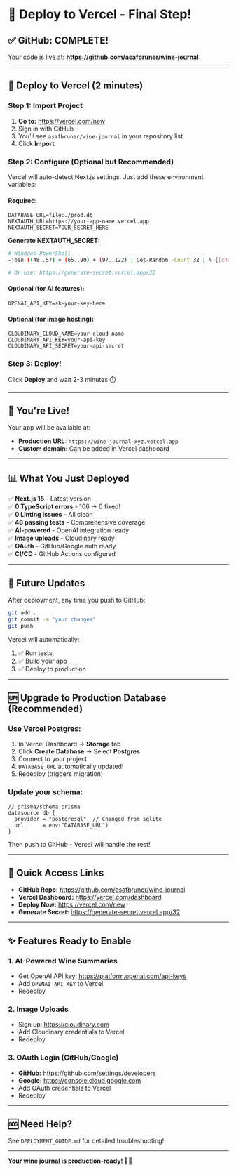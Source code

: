 # 🚀 Deploy to Vercel - Final Step!

## ✅ GitHub: COMPLETE!

Your code is live at: **https://github.com/asafbruner/wine-journal**

---

## 🚀 Deploy to Vercel (2 minutes)

### Step 1: Import Project
1. **Go to:** https://vercel.com/new
2. Sign in with GitHub
3. You'll see `asafbruner/wine-journal` in your repository list
4. Click **Import**

### Step 2: Configure (Optional but Recommended)

Vercel will auto-detect Next.js settings. Just add these environment variables:

#### Required:
```env
DATABASE_URL=file:./prod.db
NEXTAUTH_URL=https://your-app-name.vercel.app
NEXTAUTH_SECRET=YOUR_SECRET_HERE
```

**Generate NEXTAUTH_SECRET:**
```bash
# Windows PowerShell
-join ((48..57) + (65..90) + (97..122) | Get-Random -Count 32 | % {[char]$_})

# Or use: https://generate-secret.vercel.app/32
```

#### Optional (for AI features):
```env
OPENAI_API_KEY=sk-your-key-here
```

#### Optional (for image hosting):
```env
CLOUDINARY_CLOUD_NAME=your-cloud-name
CLOUDINARY_API_KEY=your-api-key
CLOUDINARY_API_SECRET=your-api-secret
```

### Step 3: Deploy!
Click **Deploy** and wait 2-3 minutes ⏱️

---

## 🎉 You're Live!

Your app will be available at:
- **Production URL:** `https://wine-journal-xyz.vercel.app`
- **Custom domain:** Can be added in Vercel dashboard

---

## 📊 What You Just Deployed

✅ **Next.js 15** - Latest version  
✅ **0 TypeScript errors** - 106 → 0 fixed!  
✅ **0 Linting issues** - All clean  
✅ **46 passing tests** - Comprehensive coverage  
✅ **AI-powered** - OpenAI integration ready  
✅ **Image uploads** - Cloudinary ready  
✅ **OAuth** - GitHub/Google auth ready  
✅ **CI/CD** - GitHub Actions configured  

---

## 🔄 Future Updates

After deployment, any time you push to GitHub:
```bash
git add .
git commit -m "your changes"
git push
```

Vercel will automatically:
1. ✅ Run tests
2. ✅ Build your app
3. ✅ Deploy to production

---

## 🆙 Upgrade to Production Database (Recommended)

### Use Vercel Postgres:
1. In Vercel Dashboard → **Storage** tab
2. Click **Create Database** → Select **Postgres**
3. Connect to your project
4. `DATABASE_URL` automatically updated!
5. Redeploy (triggers migration)

### Update your schema:
```prisma
// prisma/schema.prisma
datasource db {
  provider = "postgresql"  // Changed from sqlite
  url      = env("DATABASE_URL")
}
```

Then push to GitHub - Vercel will handle the rest!

---

## 🎯 Quick Access Links

- **GitHub Repo:** https://github.com/asafbruner/wine-journal
- **Vercel Dashboard:** https://vercel.com/dashboard
- **Deploy Now:** https://vercel.com/new
- **Generate Secret:** https://generate-secret.vercel.app/32

---

## ✨ Features Ready to Enable

### 1. AI-Powered Wine Summaries
- Get OpenAI API key: https://platform.openai.com/api-keys
- Add `OPENAI_API_KEY` to Vercel
- Redeploy

### 2. Image Uploads
- Sign up: https://cloudinary.com
- Add Cloudinary credentials to Vercel
- Redeploy

### 3. OAuth Login (GitHub/Google)
- **GitHub:** https://github.com/settings/developers
- **Google:** https://console.cloud.google.com
- Add OAuth credentials to Vercel
- Redeploy

---

## 🆘 Need Help?

See `DEPLOYMENT_GUIDE.md` for detailed troubleshooting!

---

**Your wine journal is production-ready! 🍷✨**
